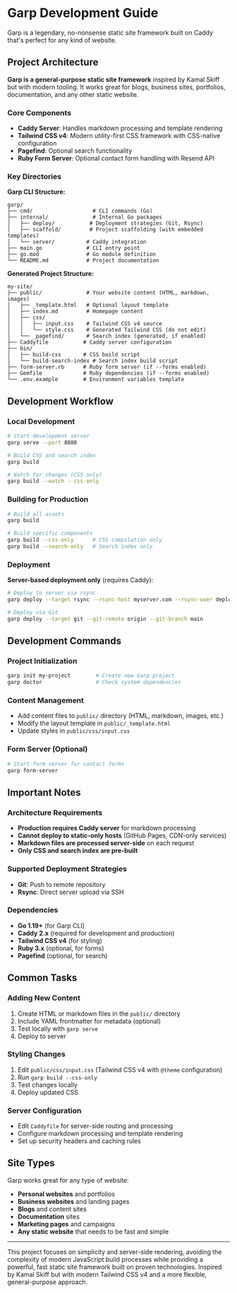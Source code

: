 # Garp Development Guide

Garp is a legendary, no-nonsense static site framework built on Caddy that's perfect for any kind of website.

## Project Architecture

**Garp is a general-purpose static site framework** inspired by Kamal Skiff but with modern tooling. It works great for blogs, business sites, portfolios, documentation, and any other static website.

### Core Components

- **Caddy Server**: Handles markdown processing and template rendering
- **Tailwind CSS v4**: Modern utility-first CSS framework with CSS-native configuration
- **Pagefind**: Optional search functionality
- **Ruby Form Server**: Optional contact form handling with Resend API

### Key Directories

**Garp CLI Structure:**
```
garp/
├── cmd/                   # CLI commands (Go)
├── internal/              # Internal Go packages
│   ├── deploy/           # Deployment strategies (Git, Rsync)
│   ├── scaffold/         # Project scaffolding (with embedded templates)
│   └── server/          # Caddy integration
├── main.go              # CLI entry point
├── go.mod               # Go module definition
└── README.md            # Project documentation
```

**Generated Project Structure:**
```
my-site/
├── public/              # Your website content (HTML, markdown, images)
│   ├── _template.html   # Optional layout template
│   ├── index.md         # Homepage content
│   ├── css/
│   │   ├── input.css    # Tailwind CSS v4 source
│   │   └── style.css    # Generated Tailwind CSS (do not edit)
│   └── _pagefind/       # Search index (generated, if enabled)
├── Caddyfile           # Caddy server configuration
├── bin/
│   ├── build-css       # CSS build script
│   └── build-search-index # Search index build script
├── form-server.rb      # Ruby form server (if --forms enabled)
├── Gemfile             # Ruby dependencies (if --forms enabled)
└── .env.example        # Environment variables template
```

## Development Workflow

### Local Development

```bash
# Start development server
garp serve --port 8080

# Build CSS and search index
garp build

# Watch for changes (CSS only)
garp build --watch --css-only
```

### Building for Production

```bash
# Build all assets
garp build

# Build specific components
garp build --css-only      # CSS compilation only
garp build --search-only   # Search index only
```

### Deployment

**Server-based deployment only** (requires Caddy):

```bash
# Deploy to server via rsync
garp deploy --target rsync --rsync-host myserver.com --rsync-user deploy --rsync-path /var/www/garp

# Deploy via Git
garp deploy --target git --git-remote origin --git-branch main
```

## Development Commands

### Project Initialization
```bash
garp init my-project        # Create new Garp project
garp doctor                 # Check system dependencies
```

### Content Management
- Add content files to `public/` directory (HTML, markdown, images, etc.)
- Modify the layout template in `public/_template.html`
- Update styles in `public/css/input.css`

### Form Server (Optional)
```bash
# Start form server for contact forms
garp form-server
```

## Important Notes

### Architecture Requirements
- **Production requires Caddy server** for markdown processing
- **Cannot deploy to static-only hosts** (GitHub Pages, CDN-only services)
- **Markdown files are processed server-side** on each request
- **Only CSS and search index are pre-built**

### Supported Deployment Strategies
- **Git**: Push to remote repository
- **Rsync**: Direct server upload via SSH

### Dependencies
- **Go 1.19+** (for Garp CLI)
- **Caddy 2.x** (required for development and production)
- **Tailwind CSS v4** (for styling)
- **Ruby 3.x** (optional, for forms)
- **Pagefind** (optional, for search)

## Common Tasks

### Adding New Content
1. Create HTML or markdown files in the `public/` directory
2. Include YAML frontmatter for metadata (optional)
3. Test locally with `garp serve`
4. Deploy to server

### Styling Changes
1. Edit `public/css/input.css` (Tailwind CSS v4 with `@theme` configuration)
2. Run `garp build --css-only`
3. Test changes locally
4. Deploy updated CSS

### Server Configuration
- Edit `Caddyfile` for server-side routing and processing
- Configure markdown processing and template rendering
- Set up security headers and caching rules

## Site Types

Garp works great for any type of website:

- **Personal websites** and portfolios
- **Business websites** and landing pages
- **Blogs** and content sites
- **Documentation** sites
- **Marketing pages** and campaigns
- **Any static website** that needs to be fast and simple

---

This project focuses on simplicity and server-side rendering, avoiding the complexity of modern JavaScript build processes while providing a powerful, fast static site framework built on proven technologies. Inspired by Kamal Skiff but with modern Tailwind CSS v4 and a more flexible, general-purpose approach.
